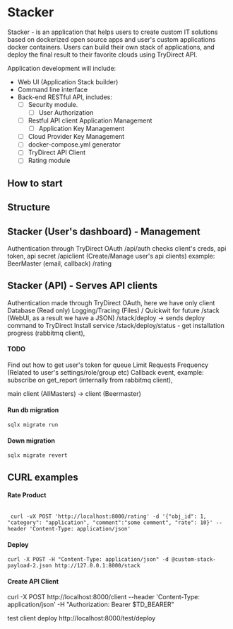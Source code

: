 # Stacker


Stacker - is an application that helps users to create custom IT solutions based on dockerized open 
source apps and user's custom applications docker containers. Users can build their own stack of applications, and 
deploy the final result to their favorite clouds using TryDirect API.

Application development will include:
- Web UI (Application Stack builder)
- Command line interface
- Back-end RESTful API, includes:
  - [ ] Security module. 
    - [ ] User Authorization
  - [ ] Restful API client Application Management
    - [ ] Application Key Management
  - [ ] Cloud Provider Key Management 
  - [ ] docker-compose.yml generator
  - [ ] TryDirect API Client
  - [ ] Rating module
   
## How to start 


## Structure

Stacker (User's dashboard) - Management 
----------
Authentication through TryDirect OAuth
/api/auth checks client's creds, api token, api secret
/apiclient (Create/Manage user's api clients) example: BeerMaster (email, callback)
/rating   


Stacker (API) - Serves API clients 
----------
Authentication made through TryDirect OAuth, here we have only client 
Database (Read only)
Logging/Tracing (Files) / Quickwit for future 
/stack (WebUI, as a result we have a JSON)
/stack/deploy -> sends deploy command to TryDirect Install service 
/stack/deploy/status - get installation progress (rabbitmq client),

#### TODO 
Find out how to get user's token for queue
Limit Requests Frequency (Related to user's settings/role/group etc)
Callback event, example: subscribe on get_report (internally from rabbitmq client),


main client (AllMasters) ->  client (Beermaster) 


#### Run db migration

```
sqlx migrate run

```


#### Down migration

```
sqlx migrate revert 
```


## CURL examples
#### Rate Product 

```

 curl -vX POST 'http://localhost:8000/rating' -d '{"obj_id": 1, "category": "application", "comment":"some comment", "rate": 10}' --header 'Content-Type: application/json'

```


#### Deploy 
```
curl -X POST -H "Content-Type: application/json" -d @custom-stack-payload-2.json http://127.0.0.1:8000/stack    
```


#### Create API Client
curl -X POST http://localhost:8000/client  --header 'Content-Type: application/json' -H "Authorization: Bearer $TD_BEARER"

test client deploy
http://localhost:8000/test/deploy